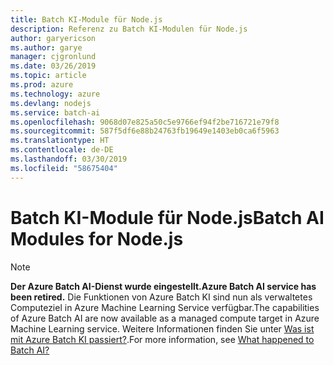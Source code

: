 ```yaml
---
title: Batch KI-Module für Node.js
description: Referenz zu Batch KI-Modulen für Node.js
author: garyericson
ms.author: garye
manager: cjgronlund
ms.date: 03/26/2019
ms.topic: article
ms.prod: azure
ms.technology: azure
ms.devlang: nodejs
ms.service: batch-ai
ms.openlocfilehash: 9068d07e825a50c5e9766ef94f2be716721e79f8
ms.sourcegitcommit: 587f5df6e88b24763fb19649e1403eb0ca6f5963
ms.translationtype: HT
ms.contentlocale: de-DE
ms.lasthandoff: 03/30/2019
ms.locfileid: "58675404"
---
```

# <a name="batch-ai-modules-for-nodejs"></a><span data-ttu-id="9364b-103">Batch KI-Module für Node.js</span><span class="sxs-lookup"><span data-stu-id="9364b-103">Batch AI Modules for Node.js</span></span>

>[!NOTE]
><span data-ttu-id="9364b-104">**Der Azure Batch AI-Dienst wurde eingestellt.**</span><span class="sxs-lookup"><span data-stu-id="9364b-104">**Azure Batch AI service has been retired.**</span></span> <span data-ttu-id="9364b-105">Die Funktionen von Azure Batch KI sind nun als verwaltetes Computeziel in Azure Machine Learning Service verfügbar.</span><span class="sxs-lookup"><span data-stu-id="9364b-105">The capabilities of Azure Batch AI are now available as a managed compute target in Azure Machine Learning service.</span></span> <span data-ttu-id="9364b-106">Weitere Informationen finden Sie unter [Was ist mit Azure Batch KI passiert?](https://aka.ms/batchai-retirement).</span><span class="sxs-lookup"><span data-stu-id="9364b-106">For more information, see [What happened to Batch AI?](https://aka.ms/batchai-retirement)</span></span>
